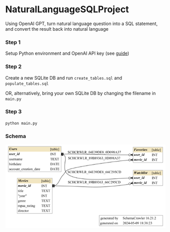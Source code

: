 # NaturalLanguageSQLProject
Using OpenAI GPT, turn natural language question into a SQL statement, and convert the result back into natural language

### Step 1
Setup Python environment and OpenAI API key (see [guide](https://platform.openai.com/docs/quickstart))

### Step 2
Create a new SQLite DB and run `create_tables.sql` and `populate_tables.sql`

OR, alternatively, bring your own SQLite DB by changing the filename in `main.py`

### Step 3
`python main.py`

### Schema
![SQLite Schema](output.png)
